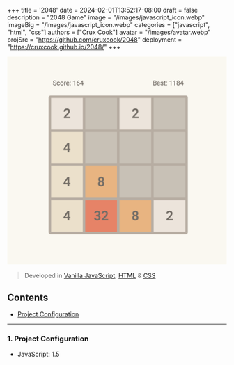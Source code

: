 +++
title = '2048'
date = 2024-02-01T13:52:17-08:00
draft = false
description = "2048 Game"
image = "/images/javascript_icon.webp"
imageBig = "/images/javascript_icon.webp"
categories = ["javascript", "html", "css"]
authors = ["Crux Cook"]
avatar = "/images/avatar.webp"
projSrc = "https://github.com/cruxcook/2048"
deployment = "https://cruxcook.github.io/2048/"
+++

![screenshot](images/screenshot.webp)

> Developed in [Vanilla JavaScript](https://www.javascript.com/), [HTML](https://www.w3schools.com/html/) & [CSS](https://www.w3schools.com/css/)

## Contents

-   [Project Configuration](#1-project-configuration)

---

### 1. Project Configuration

-   JavaScript: 1.5